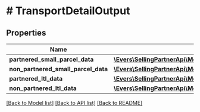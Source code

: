 # # TransportDetailOutput

## Properties

Name | Type | Description | Notes
------------ | ------------- | ------------- | -------------
**partnered_small_parcel_data** | [**\Evers\SellingPartnerApi\Model\PartneredSmallParcelDataOutput**](PartneredSmallParcelDataOutput.md) |  | [optional]
**non_partnered_small_parcel_data** | [**\Evers\SellingPartnerApi\Model\NonPartneredSmallParcelDataOutput**](NonPartneredSmallParcelDataOutput.md) |  | [optional]
**partnered_ltl_data** | [**\Evers\SellingPartnerApi\Model\PartneredLtlDataOutput**](PartneredLtlDataOutput.md) |  | [optional]
**non_partnered_ltl_data** | [**\Evers\SellingPartnerApi\Model\NonPartneredLtlDataOutput**](NonPartneredLtlDataOutput.md) |  | [optional]

[[Back to Model list]](../../README.md#models) [[Back to API list]](../../README.md#endpoints) [[Back to README]](../../README.md)
